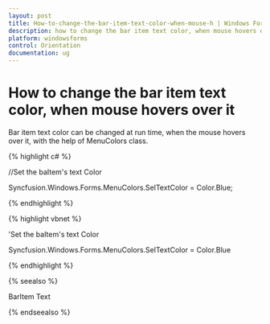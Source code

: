 ```yaml
---
layout: post
title: How-to-change-the-bar-item-text-color-when-mouse-h | Windows Forms | Syncfusion
description: how to change the bar item text color, when mouse hovers over it
platform: windowsforms
control: Orientation
documentation: ug
---
```


# How to change the bar item text color, when mouse hovers over it

Bar item text color can be changed at run time, when the mouse hovers over it, with the help of MenuColors class.

{% highlight c# %}

//Set the baItem's text Color

Syncfusion.Windows.Forms.MenuColors.SelTextColor = Color.Blue;

{% endhighlight %}

{% highlight vbnet %}


'Set the baItem's text Color

Syncfusion.Windows.Forms.MenuColors.SelTextColor = Color.Blue

{% endhighlight %}

{% seealso %}

BarItem Text

{% endseealso %}